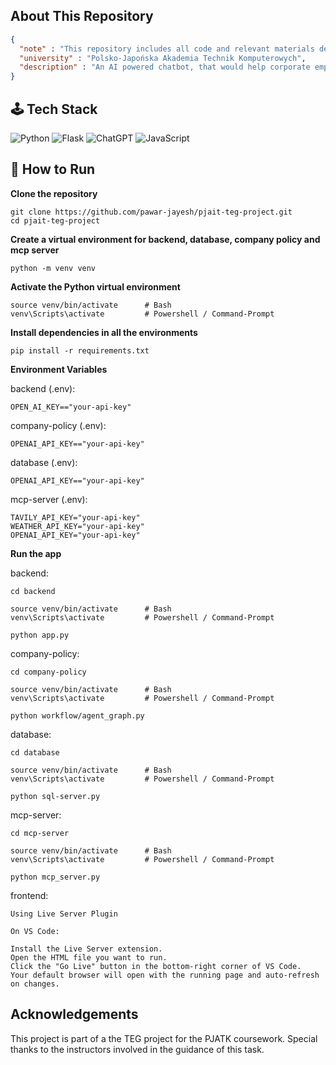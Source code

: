 ## About This Repository

```json
{
  "note" : "This repository includes all code and relevant materials developed for the TEG project",
  "university" : "Polsko-Japońska Akademia Technik Komputerowych",
  "description" : "An AI powered chatbot, that would help corporate employees to get information from database, help employees with company policy and job related queries.",
} 
````

## 🕹 Tech Stack

![Python](https://img.shields.io/badge/python-3670A0?style=for-the-badge&logo=python&logoColor=ffdd54)
![Flask](https://img.shields.io/badge/flask-%23000.svg?style=for-the-badge&logo=flask&logoColor=white)
![ChatGPT](https://img.shields.io/badge/chatGPT-74aa9c?style=for-the-badge&logo=openai&logoColor=white)
![JavaScript](https://img.shields.io/badge/javascript-%23323330.svg?style=for-the-badge&logo=javascript&logoColor=%23F7DF1E)


## 🚀 How to Run


**Clone the repository**

   ```
   git clone https://github.com/pawar-jayesh/pjait-teg-project.git
   cd pjait-teg-project
  ```

**Create a virtual environment for backend, database, company policy and mcp server**

  ```
  python -m venv venv
  ```

**Activate the Python virtual environment**
  ```
  source venv/bin/activate      # Bash
  venv\Scripts\activate         # Powershell / Command-Prompt
  ```

**Install dependencies in all the environments**

  ```
  pip install -r requirements.txt
  ```

**Environment Variables**

  backend (.env):
  ```
  OPEN_AI_KEY=="your-api-key"
  ```

  company-policy (.env):
  ```
  OPENAI_API_KEY=="your-api-key"
  ```

  database (.env):
  ```
  OPENAI_API_KEY=="your-api-key"
  ```

  mcp-server (.env):
  ```
  TAVILY_API_KEY="your-api-key"
  WEATHER_API_KEY="your-api-key"
  OPENAI_API_KEY="your-api-key"
  ```


**Run the app**

  backend:
  ```
  cd backend
  ```
  ```
  source venv/bin/activate      # Bash
  venv\Scripts\activate         # Powershell / Command-Prompt
  ```
  ```
  python app.py
  ```


  company-policy:
  ```
  cd company-policy
  ```
  ```
  source venv/bin/activate      # Bash
  venv\Scripts\activate         # Powershell / Command-Prompt
  ```
  ```
  python workflow/agent_graph.py
  ```


  database:
  ```
  cd database
  ```
  ```
  source venv/bin/activate      # Bash
  venv\Scripts\activate         # Powershell / Command-Prompt
  ```
  ```
  python sql-server.py
  ```

  mcp-server:
  ```
  cd mcp-server
  ```
  ```
  source venv/bin/activate      # Bash
  venv\Scripts\activate         # Powershell / Command-Prompt
  ```
  ```
  python mcp_server.py
  ```

  frontend:
  ```
  Using Live Server Plugin

  On VS Code:
  
  Install the Live Server extension.
  Open the HTML file you want to run.
  Click the "Go Live" button in the bottom-right corner of VS Code.
  Your default browser will open with the running page and auto-refresh on changes.
  ```


## Acknowledgements

This project is part of a the TEG project for the PJATK coursework. Special thanks to the instructors involved in the guidance of this task.